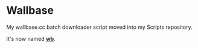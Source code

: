 Wallbase
========

My wallbase.cc batch downloader script moved into my Scripts repository.

It's now named [**wb**](../Scripts/wb).
